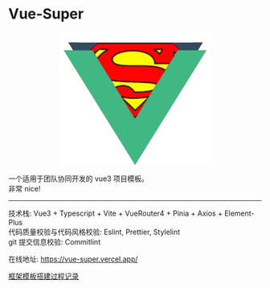 # Vue-Super

<p align="center">
  <a href="https://vuejs.org" target="_blank" rel="noopener noreferrer">
    <!-- <img width="300" src="https://assets.fedtop.com/picbed/vue-super.png" alt="Vue logo"> -->
    <img width="300" src="./public/logo.png" alt="Vue logo">
  </a>
</p>

一个适用于团队协同开发的 vue3 项目模板。  
非常 nice!

---

技术栈: Vue3 + Typescript + Vite + VueRouter4 + Pinia + Axios + Element-Plus  
代码质量校验与代码风格校验: Eslint, Prettier, Stylelint  
git 提交信息校验: Commitlint

在线地址: https://vue-super.vercel.app/

[框架模板搭建过程记录](./RECORD.md)
